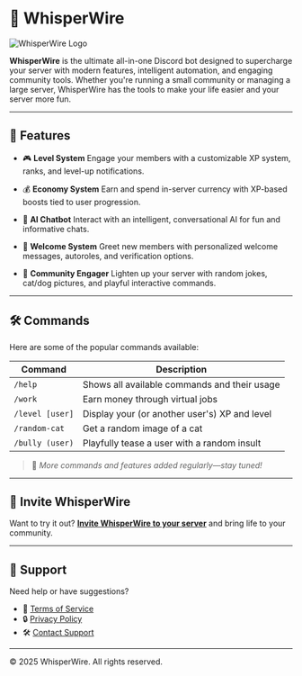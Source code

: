 # 🧠 WhisperWire

![WhisperWire Logo](https://your-logo-url.com/logo.png) <!-- Replace with actual logo URL if hosted -->

**WhisperWire** is the ultimate all-in-one Discord bot designed to supercharge your server with modern features, intelligent automation, and engaging community tools. Whether you're running a small community or managing a large server, WhisperWire has the tools to make your life easier and your server more fun.

---

## 🚀 Features

* 🎮 **Level System**
  Engage your members with a customizable XP system, ranks, and level-up notifications.

* 💰 **Economy System**
  Earn and spend in-server currency with XP-based boosts tied to user progression.

* 🤖 **AI Chatbot**
  Interact with an intelligent, conversational AI for fun and informative chats.

* 👋 **Welcome System**
  Greet new members with personalized welcome messages, autoroles, and verification options.

* 🐾 **Community Engager**
  Lighten up your server with random jokes, cat/dog pictures, and playful interactive commands.

---

## 🛠️ Commands

Here are some of the popular commands available:

| Command         | Description                                   |
| --------------- | --------------------------------------------- |
| `/help`         | Shows all available commands and their usage  |
| `/work`         | Earn money through virtual jobs               |
| `/level [user]` | Display your (or another user's) XP and level |
| `/random-cat`   | Get a random image of a cat                   |
| `/bully (user)` | Playfully tease a user with a random insult   |

> 📝 *More commands and features added regularly—stay tuned!*

---

## 💬 Invite WhisperWire

Want to try it out? [**Invite WhisperWire to your server**](https://your-invite-link.com) and bring life to your community.

---

## 🧹 Support

Need help or have suggestions?

* 📘 [Terms of Service](https://your-tos-link.com)
* 🔒 [Privacy Policy](https://your-privacy-policy-link.com)
* 🛠️ [Contact Support](mailto:support@whisperwire.com)

---

© 2025 WhisperWire. All rights reserved.
